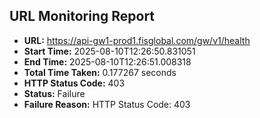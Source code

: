 ## URL Monitoring Report

- **URL:** https://api-gw1-prod1.fisglobal.com/gw/v1/health
- **Start Time:** 2025-08-10T12:26:50.831051
- **End Time:** 2025-08-10T12:26:51.008318
- **Total Time Taken:** 0.177267 seconds
- **HTTP Status Code:** 403
- **Status:** Failure
- **Failure Reason:** HTTP Status Code: 403
